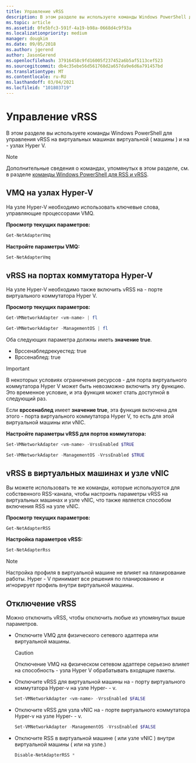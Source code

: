 ```yaml
---
title: Управление vRSS
description: В этом разделе вы используете команды Windows PowerShell для управления vRSS на виртуальных машинах (ВМ) и на узлах Hyper-V.
ms.topic: article
ms.assetid: 0fe5bfc3-591f-4a19-b98a-0668d4c9f93a
ms.localizationpriority: medium
manager: dougkim
ms.date: 09/05/2018
ms.author: jgerend
author: JasonGerend
ms.openlocfilehash: 37916458c9fd16005f237452a6b5af5113cef523
ms.sourcegitcommit: db4c35ebe56d561768d2a657da9e6d6a791457bd
ms.translationtype: MT
ms.contentlocale: ru-RU
ms.lasthandoff: 03/04/2021
ms.locfileid: "101803719"
---
```

# <a name="manage-vrss"></a>Управление vRSS

В этом разделе вы используете команды Windows PowerShell для управления vRSS на виртуальных машинах виртуальной \( машины \) и на \- узлах Hyper V.

>[!NOTE]
>Дополнительные сведения о командах, упомянутых в этом разделе, см. в разделе [команды Windows PowerShell для RSS и vRSS](vrss-wps.md).

## <a name="vmq-on-hyper-v-hosts"></a>VMQ на узлах Hyper-V

На узле Hyper-V необходимо использовать ключевые слова, управляющие процессорами VMQ.

**Просмотр текущих параметров:**

```PowerShell
Get-NetAdapterVmq
```

**Настройте параметры VMQ:**

```PowerShell
Set-NetAdapterVmq
```


## <a name="vrss-on-hyper-v-switch-ports"></a>vRSS на портах коммутатора Hyper-V

На узле Hyper-V необходимо также включить vRSS на \- порте виртуального коммутатора Hyper V.

**Просмотр текущих параметров:**

```PowerShell
Get-VMNetworkAdapter <vm-name> | fl

Get-VMNetworkAdapter -ManagementOS | fl
```

Оба следующих параметра должны иметь **значение true**.

- Врссенабледрекуестед: true
- Врссенаблед: true

>[!IMPORTANT]
>В некоторых условиях ограничения ресурсов \- для порта виртуального коммутатора Hyper V может быть невозможно включить эту функцию. Это временное условие, и эта функция может стать доступной в следующий раз.
>
>Если **врссенаблед** имеет **значение true**, эта функция включена для этого \- порта виртуального коммутатора Hyper V, то есть для этой виртуальной машины или vNIC.

**Настройте параметры vRSS для портов коммутатора:**

```PowerShell
Set-VMNetworkAdapter <vm-name> -VrssEnabled $TRUE

Set-VMNetworkAdapter -ManagementOS -VrssEnabled $TRUE
```

## <a name="vrss-in-vms-and-host-vnics"></a>vRSS в виртуальных машинах и узле vNIC

Вы можете использовать те же команды, которые используются для собственного RSS-канала, чтобы настроить параметры vRSS на виртуальных машинах и узле vNIC, что также является способом включения RSS на узле vNIC.

**Просмотр текущих параметров:**

```PowerShell
Get-NetAdapterRSS
```

**Настройка параметров vRSS:**

```PowerShell
Set-NetAdapterRss
```

>[!NOTE]
> Настройка профиля в виртуальной машине не влияет на планирование работы. Hyper \- V принимает все решения по планированию и игнорирует профиль внутри виртуальной машины.

## <a name="disable-vrss"></a>Отключение vRSS

Можно отключить vRSS, чтобы отключить любые из упомянутых выше параметров.

- Отключите VMQ для физического сетевого адаптера или виртуальной машины.

  >[!CAUTION]
  >Отключение VMQ на физическом сетевом адаптере серьезно влияет на способность \- узла Hyper V обрабатывать входящие пакеты.

- Отключите vRSS для виртуальной машины на \- порту виртуального коммутатора Hyper-v на узле Hyper- \- v.

   ```PowerShell
   Set-VMNetworkAdapter <vm-name> -VrssEnabled $FALSE
   ```

- Отключите vRSS для узла vNIC на \- порте виртуального коммутатора Hyper-v на узле Hyper- \- v.

   ```PowerShell
   Set-VMNetworkAdapter -ManagementOS -VrssEnabled $FALSE
   ```

- Отключите RSS в виртуальной машине \( или узле vNIC \) внутри виртуальной машины \( или на узле.\)

   ```PowerShell
   Disable-NetAdapterRSS *
   ```
